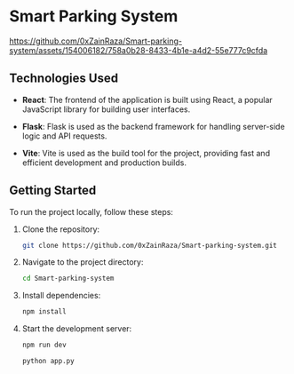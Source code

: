# Smart Parking System




https://github.com/0xZainRaza/Smart-parking-system/assets/154006182/758a0b28-8433-4b1e-a4d2-55e777c9cfda



















## Technologies Used

- **React**: The frontend of the application is built using React, a popular JavaScript library for building user interfaces.

- **Flask**: Flask is used as the backend framework for handling server-side logic and API requests.

- **Vite**: Vite is used as the build tool for the project, providing fast and efficient development and production builds.


## Getting Started

To run the project locally, follow these steps:

1. Clone the repository:

   ```bash
   git clone https://github.com/0xZainRaza/Smart-parking-system.git
   ```

2. Navigate to the project directory:

   ```bash
   cd Smart-parking-system
   ```

3. Install dependencies:

   ```bash
   npm install
   ```

4. Start the development server:

   ```bash
   npm run dev
   ```
   ```bash
   python app.py
   ```


